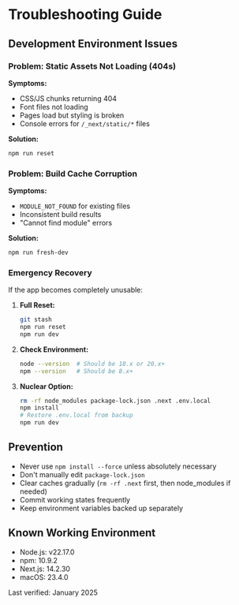 # Troubleshooting Guide

## Development Environment Issues

### Problem: Static Assets Not Loading (404s)
**Symptoms:**
- CSS/JS chunks returning 404
- Font files not loading
- Pages load but styling is broken
- Console errors for `/_next/static/*` files

**Solution:**
```bash
npm run reset
```

### Problem: Build Cache Corruption
**Symptoms:**
- `MODULE_NOT_FOUND` for existing files
- Inconsistent build results
- "Cannot find module" errors

**Solution:**
```bash
npm run fresh-dev
```

### Emergency Recovery
If the app becomes completely unusable:

1. **Full Reset:**
   ```bash
   git stash
   npm run reset
   npm run dev
   ```

2. **Check Environment:**
   ```bash
   node --version  # Should be 18.x or 20.x+
   npm --version   # Should be 8.x+
   ```

3. **Nuclear Option:**
   ```bash
   rm -rf node_modules package-lock.json .next .env.local
   npm install
   # Restore .env.local from backup
   npm run dev
   ```

## Prevention

- Never use `npm install --force` unless absolutely necessary
- Don't manually edit `package-lock.json`
- Clear caches gradually (`rm -rf .next` first, then node_modules if needed)
- Commit working states frequently
- Keep environment variables backed up separately

## Known Working Environment
- Node.js: v22.17.0
- npm: 10.9.2
- Next.js: 14.2.30
- macOS: 23.4.0

Last verified: January 2025 